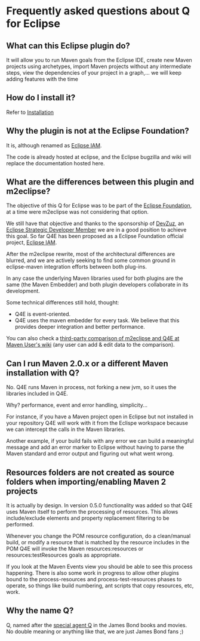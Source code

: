 # Frequently asked questions about Q for Eclipse #

## What can this Eclipse plugin do? ##

It will allow you to run Maven goals from the Eclipse IDE, create new Maven projects using archetypes, import Maven projects without any intermediate steps, view the dependencies of your project in a graph,... we will keep adding features with the time

## How do I install it? ##

Refer to [Installation](Installation.md)

## Why the plugin is not at the Eclipse Foundation? ##

It is, although renamed as [Eclipse IAM](http://eclipse.org/iam).

The code is already hosted at eclipse, and the Eclipse bugzilla and wiki will replace the documentation hosted here.

## What are the differences between this plugin and m2eclipse? ##

The objective of this Q for Eclipse was to be part of the [Eclipse Foundation](http://www.eclipse.org), at a time were m2eclipse was not considering that option.

We still have that objective and thanks to the sponsorship of [DevZuz](http://www.devzuz.com), an [Eclipse Strategic Developer Member](http://www.eclipse.org/membership/showMember.php?member_id=824) we are in a good position to achieve this goal. So far Q4E has been proposed as a Eclipse Foundation official project, [Eclipse IAM](http://www.eclipse.org/proposals/iam).

After the m2eclipse rewrite, most of the architectural differences are blurred, and we are actively seeking to find some common ground in eclipse-maven integration efforts between both plug-ins.

In any case the underlying Maven libraries used for both plugins are the same (the Maven Embedder) and both plugin developers collaborate in its development.


Some technical differences still hold, thought:

  * Q4E is event-oriented.
  * Q4E uses the maven embedder for every task. We believe that this provides deeper integration and better performance.

You can also check a [third-party comparison of m2eclipse and Q4E at Maven User's wiki](http://docs.codehaus.org/display/MAVENUSER/Eclipse+Integration) (any user can add & edit data to the comparison).

## Can I run Maven 2.0.x or a different Maven installation with Q? ##

No. Q4E runs Maven in process, not forking a new jvm, so it uses the libraries included in Q4E.

Why? performance, event and error handling, simplicity...

For instance, if you have a Maven project open in Eclipse but not installed in your repository Q4E will work with it from the Eclispe workspace because we can intercept the calls in the Maven libraries.

Another example, if your build fails with any error we can build a meaningful message and add an error marker to Eclipse without having to parse the Maven standard and error output and figuring out what went wrong.

## Resources folders are not created as source folders when importing/enabling Maven 2 projects ##

It is actually by design.  In version 0.5.0 functionality was added so
that Q4E uses Maven itself to perform the processing of resources.
This allows include/exclude elements and property replacement
filtering to be performed.

Whenever you change the POM resource
configuration, do a clean/manual build, or modify a resource that is
matched by the resource includes in the POM Q4E will invoke the Maven
resources:resources or resources:testResources goals as appropriate.

If you look at the Maven Events view you should be able to see this
process happening. There is also some work in progress to allow other
plugins bound to the process-resources and process-test-resources
phases to operate, so things like build numbering, ant scripts that
copy resources, etc, work.


## Why the name Q? ##

Q, named after the [special agent Q](http://en.wikipedia.org/wiki/Q_(James_Bond)) in the James Bond books and movies. No double meaning or anything like that, we are just James Bond fans ;)